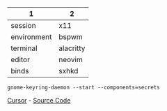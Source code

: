 | 1           | 2             |
|-------------|---------------|
| session     | x11           |
| environment | bspwm         |
| terminal    | alacritty     |
| editor      | neovim        |
| binds       | sxhkd         |

`gnome-keyring-daemon --start --components=secrets`

[Cursor](dotfiles/cursors/Nordzy-cursors-white.tar.gz) - [Source Code](https://github.com/guillaumeboehm/Nordzy-cursors)
